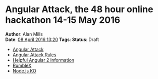 Angular Attack, the 48 hour online hackathon 14-15 May 2016
===========================================================
**Author**: Alan Mills  
**Date**: [08 April 2016 13:20](/blog/history/2016-04.md)
**Tags**:
**Status**: Draft

* [Angular Attack](https://www.angularattack.com)
* [Angular Attack Rules](https://www.angularattack.com/rules)
* [Helpful Angular 2 Information](https://www.angularattack.com/blog/angular2-tutorials)
* [RumbleX](https://www.rumblex.com)
* [Node.js KO](http://www.nodeknockout.com)
